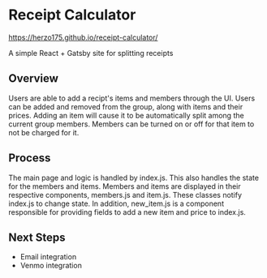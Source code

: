 # Receipt Calculator

https://herzo175.github.io/receipt-calculator/

A simple React + Gatsby site for splitting receipts

## Overview

Users are able to add a recipt's items and members through the UI. Users can be
added and removed from the group, along with items and their prices. Adding an
item will cause it to be automatically split among the current group members.
Members can be turned on or off for that item to not be charged for it.

## Process

The main page and logic is handled by index.js. This also handles the state for
the members and items. Members and items are displayed in their respective
components, members.js and item.js. These classes notify index.js to change
state. In addition, new_item.js is a component responsible for providing fields
to add a new item and price to index.js.

## Next Steps

- Email integration
- Venmo integration

